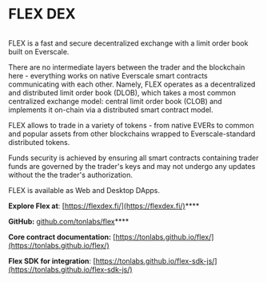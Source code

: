 # FLEX DEX

<figure><img src="gitbook/.gitbook/assets/android-chrome-192x192.png" alt=""><figcaption></figcaption></figure>

FLEX is a fast and secure decentralized exchange with a limit order book built on Everscale.

There are no intermediate layers between the trader and the blockchain here - everything works on native Everscale smart contracts communicating with each other. Namely, FLEX operates as a decentralized and distributed limit order book (DLOB), which takes a most common centralized exchange model: central limit order book (CLOB) and implements it on-chain via a distributed smart contract model.

FLEX allows to trade in a variety of tokens - from native EVERs to common and popular assets from other blockchains wrapped to Everscale-standard distributed tokens.

Funds security is achieved by ensuring all smart contracts containing trader funds are governed by the trader's keys and may not undergo any updates without the the trader's authorization.

FLEX is available as Web and Desktop DApps.

**Explore Flex at**: [https://flexdex.fi/](https://flexdex.fi/)****

**GitHub:** [github.com/tonlabs/flex](https://github.com/tonlabs/flex)****

**Core contract documentation:** [https://tonlabs.github.io/flex/](https://tonlabs.github.io/flex/)

**Flex SDK for integration**: [https://tonlabs.github.io/flex-sdk-js/](https://tonlabs.github.io/flex-sdk-js/)
